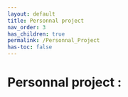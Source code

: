 ```yaml
---
layout: default
title: Personnal project
nav_order: 3
has_children: true
permalink: /Personnal_Project
has-toc: false
---
```


# Personnal project :